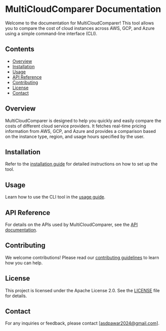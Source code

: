 # MultiCloudComparer Documentation

Welcome to the documentation for MultiCloudComparer! This tool allows you to compare the cost of cloud instances across AWS, GCP, and Azure using a simple command-line interface (CLI).

## Contents

- [Overview](#overview)
- [Installation](#installation)
- [Usage](#usage)
- [API Reference](#api-reference)
- [Contributing](#contributing)
- [License](#license)
- [Contact](#contact)

## Overview

MultiCloudComparer is designed to help you quickly and easily compare the costs of different cloud service providers. It fetches real-time pricing information from AWS, GCP, and Azure and provides a comparison based on the instance type, region, and usage hours specified by the user.

## Installation

Refer to the [installation guide](usage.md#installation) for detailed instructions on how to set up the tool.

## Usage

Learn how to use the CLI tool in the [usage guide](usage.md).

## API Reference

For details on the APIs used by MultiCloudComparer, see the [API documentation](api.md).

## Contributing

We welcome contributions! Please read our [contributing guidelines](CONTRIBUTING.md) to learn how you can help.

## License

This project is licensed under the Apache License 2.0. See the [LICENSE](../LICENSE) file for details.

## Contact

For any inquiries or feedback, please contact [asdpawar2024@gmail.com].
